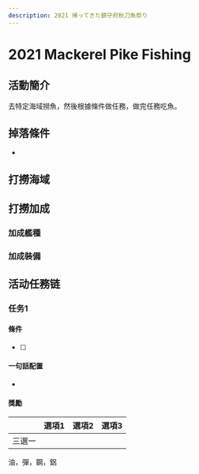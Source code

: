 ```yaml
---
description: 2021 帰ってきた鎮守府秋刀魚祭り
---
```


# 2021 Mackerel Pike Fishing

## 活動簡介

去特定海域撈魚，然後根據條件做任務，做完任務吃魚。

## 掉落條件

* 

## 打撈海域

## 打撈加成

### 加成艦種

### 加成裝備

## 活动任務链

### 任务1

#### 條件

* [ ] 

#### 一句話配置

* 

#### 獎勵

|        | 選項1 | 選項2 | 選項3 |
| ------ | ----- | ----- | ----- |
| 三選一 |       |       |       |

油，彈，鋼，鋁